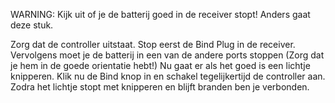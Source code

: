 WARNING: Kijk uit of je de batterij goed in de receiver stopt! Anders gaat deze stuk.

Zorg dat de controller uitstaat.
Stop eerst de Bind Plug in de receiver.
Vervolgens moet je de batterij in een van de andere ports stoppen (Zorg dat je hem in de goede orientatie hebt!)
Nu gaat er als het goed is een lichtje knipperen.
Klik nu de Bind knop in en schakel tegelijkertijd de controller aan. 
Zodra het lichtje stopt met knipperen en blijft branden ben je verbonden.
